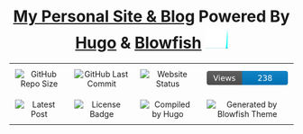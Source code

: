 <div align="center"> 
  
  <h1><a href='https://peme969.dev'>My Personal Site & Blog</a> Powered By <a href='https://gohugo.io'>Hugo</a> & <a href='https://blowfish.page'>Blowfish</a>
    <a href='https://github.com/peme969/my-repo-views-counter/blob/master/readme/920374311/year.md'>
      <img alt="Image of my-repo-views-counter" 
           src="https://raw.githubusercontent.com/peme969/my-repo-views-counter/refs/heads/master/graph/920374311/small/year.png" 
           height="40">
    </a>
  </h1>

<table style="width: 100%; border-spacing: 20px; text-align: center; padding: 0; margin: 0;">
  <tr>
    <td style="padding: 10px;">
      <img src="https://img.shields.io/github/repo-size/peme969/website" alt="GitHub Repo Size" style="max-width: 100%; height: auto;">
    </td>
    <td style="padding: 10px;">
      <img src="https://img.shields.io/github/last-commit/peme969/website?color=red" alt="GitHub Last Commit" style="max-width: 100%; height: auto;">
    </td>
    <td style="padding: 10px;">
      <a href="https://peme969.dev" style="text-decoration: none;">
        <img src="https://img.shields.io/website?url=https%3A%2F%2Fpeme969.dev?style=for-the-badge&label=Website+Status" alt="Website Status" style="max-width: 100%; height: auto;">
      </a>
    </td>
    <td style="padding: 10px;">
      <img src="https://raw.githubusercontent.com/peme969/my-repo-views-counter/refs/heads/master/svg/920374311/badge.svg" alt="Website Hits" style="max-width: 100%; height: auto;">
    </td>
  </tr>
  <tr>
    <td style="padding: 10px;">
      <a href="https://peme969.dev/blog" style="text-decoration: none;">
        <img src="https://img.shields.io/badge/dynamic/xml?url=https%3A%2F%2Fpeme969.dev%2Findex.xml&query=(%2F%2Fitem%2Ftitle%5Bstring(.)%20!%3D%20%27%27%5D)%5B1%5D&style=round&label=Latest%20Post&color=%3b82f6" alt="Latest Post" style="max-width: 100%; height: auto;">
      </a>
    </td>
    <td style="padding: 10px;">
      <a href="LICENSE" style="text-decoration: none;">
        <img src="https://img.shields.io/badge/License-CC_BY--ND_4.0-orange?cacheSeconds=3600&style=round" alt="License Badge" style="max-width: 100%; height: auto;">
      </a>
    </td>
    <td style="padding: 10px;">
      <a href="https://gohugo.io" style="text-decoration: none;">
        <img src="https://img.shields.io/badge/Compiled%20by-Hugo-ff4088?logo=hugo&logoColor=orange&style=round" alt="Compiled by Hugo" style="max-width: 100%; height: auto;">
      </a>
    </td>
    <td style="padding: 10px;">
      <a href="https://blowfish.page" style="text-decoration: none;">
        <img src="https://img.shields.io/badge/generated%20by-Blowfish%20Theme-0078d7?style=round" alt="Generated by Blowfish Theme" style="max-width: 100%; height: auto;">
      </a>
    </td>
  </tr>
</table>


</div>
